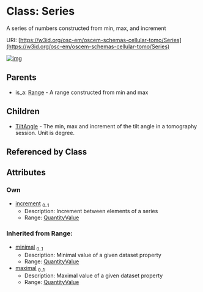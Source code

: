
# Class: Series

A series of numbers constructed from min, max, and increment

URI: [https://w3id.org/osc-em/oscem-schemas-cellular-tomo/Series](https://w3id.org/osc-em/oscem-schemas-cellular-tomo/Series)


[![img](https://yuml.me/diagram/nofunky;dir:TB/class/[TiltAngle],[QuantityValue]<increment%200..1-++[Series],[Series]^-[TiltAngle],[Range]^-[Series],[Range],[QuantityValue])](https://yuml.me/diagram/nofunky;dir:TB/class/[TiltAngle],[QuantityValue]<increment%200..1-++[Series],[Series]^-[TiltAngle],[Range]^-[Series],[Range],[QuantityValue])

## Parents

 *  is_a: [Range](Range.md) - A range constructed from min and max

## Children

 * [TiltAngle](TiltAngle.md) - The min, max and increment of the tilt angle in a tomography session. Unit is degree.

## Referenced by Class


## Attributes


### Own

 * [increment](increment.md)  <sub>0..1</sub>
     * Description: Increment between elements of a series
     * Range: [QuantityValue](QuantityValue.md)

### Inherited from Range:

 * [minimal](minimal.md)  <sub>0..1</sub>
     * Description: Minimal value of a given dataset property
     * Range: [QuantityValue](QuantityValue.md)
 * [maximal](maximal.md)  <sub>0..1</sub>
     * Description: Maximal value of a given dataset property
     * Range: [QuantityValue](QuantityValue.md)
